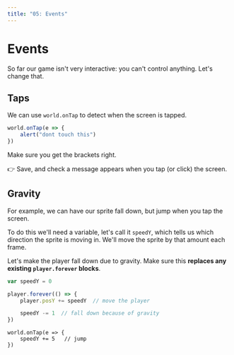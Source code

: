 ```yaml
---
title: "05: Events"
---
```


# Events

So far our game isn't very interactive: you can't control anything. Let's change that.


## Taps

We can use `world.onTap` to detect when the screen is tapped.

```js
world.onTap(e => {
    alert("dont touch this")
})
```

Make sure you get the brackets right.

👉 Save, and check a message appears when you tap (or click) the screen.


## Gravity

For example, we can have our sprite fall down, but jump when you tap the screen.

To do this we'll need a variable, let's call it `speedY`, which tells us which direction the sprite is moving in. We'll move the sprite by that amount each frame. 

Let's make the player fall down due to gravity. Make sure this **replaces any existing `player.forever` blocks**.
```js
var speedY = 0

player.forever(() => {
    player.posY += speedY  // move the player

    speedY -= 1  // fall down because of gravity
})
```

```
world.onTap(e => {
    speedY += 5   // jump
})
```


